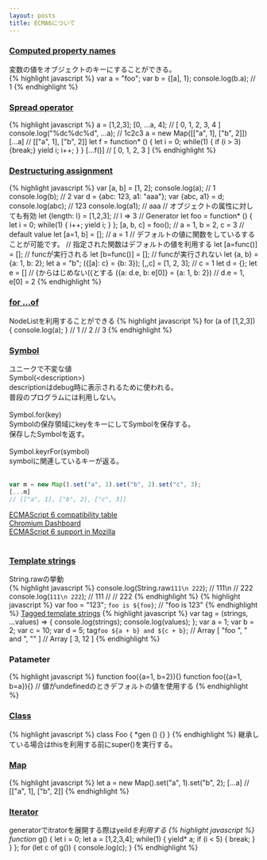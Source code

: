 ```yaml
---
layout: posts
title: ECMA6について 
---
```

### [Computed property names](https://developer.mozilla.org/en-US/docs/Web/JavaScript/Reference/Operators/Object_initializer#Computed_property_names)
変数の値をオブジェクトのキーにすることができる。   
{% highlight javascript %}
var a = "foo";
var b = {[a], 1};
console.log(b.a); // 1
{% endhighlight %}
<br/>

### [Spread operator](https://developer.mozilla.org/en-US/docs/Web/JavaScript/Reference/Operators/Spread_operator)
{% highlight javascript %}
a = [1,2,3];
[0, ...a, 4];
// [ 0, 1, 2, 3, 4 ]
console.log("%dc%dc%d", ...a);
// 1c2c3
a = new Map([["a", 1], ["b", 2]])
[...a]
// [["a", 1], ["b", 2]]
let f = function* () { 
    let i = 0;
    while(1) {
        if (i > 3) {break;}
        yield i;
        i++;
    }
} 
[...f()]
// [ 0, 1, 2, 3 ]
{% endhighlight %}
<br/>

### [Destructuring assignment](https://developer.mozilla.org/en-US/docs/Web/JavaScript/Reference/Operators/Destructuring_assignment)
{% highlight javascript %}
var [a, b] = [1, 2];
console.log(a); // 1
console.log(b); // 2
var d = {abc: 123, a1: "aaa"};
var {abc, a1} = d;
console.log(abc); // 123
console.log(a1); // aaa
// オブジェクトの属性に対しても有効
let {length: l} = [1,2,3];
// l => 3
// Generator 
let foo =  function* () {
    let i = 0;
    while(1) {
        i++;
        yield i;
    }
};
[a, b, c] = foo();
// a = 1, b = 2, c = 3
// default value
let [a=1, b] = []; 
// a = 1
// デフォルトの値に関数をしているすることが可能です。
// 指定された関数はデフォルトの値を利用する
let [a=func()] = []; // funcが実行される
let [b=func()] = []; // funcが実行されない
let {a, b} = {a: 1, b: 2};
let a = "b";
({[a]: c} = {b: 3});
[,,c] = [1, 2, 3]; // c = 1
let d = {};
let e = []
// {からはじめない({とする
({a: d.e, b: e[0]} = {a: 1, b: 2}) // d.e = 1, e[0] = 2
{% endhighlight %}
<br/>

### [for ...of](https://developer.mozilla.org/en/docs/Web/JavaScript/Reference/Statements/for...of)
NodeListを利用することができる
{% highlight javascript %}
for (a of [1,2,3]) {
    console.log(a);
}
// 1
// 2
// 3
{% endhighlight %}
<br/>
   
### [Symbol](https://developer.mozilla.org/en-US/docs/Web/JavaScript/Reference/Global_Objects/Symbol)     
ユニークで不変な値    
Symbol(&lt;description&gt;)     
descriptionはdebug時に表示されるために使われる。  
普段のプログラムには利用しない。  
<br/>
Symbol.for(key)    
Symbolの保存領域にkeyをキーにしてSymbolを保存する。    
保存したSymbolを返す。    
<br/>
Symbol.keyrFor(symbol)    
symbolに関連しているキーが返る。     
<br/>

```js
var m = new Map().set("a", 1).set("b", 2).set("c", 3);
[...m]
// [["a", 1], ["b", 2], ["c", 3]]
```

                
[ECMAScript 6 compatibility table](https://kangax.github.io/compat-table/es6/)    
[Chromium Dashboard](https://www.chromestatus.com/features)                  
[ECMAScript 6 support in Mozilla](https://developer.mozilla.org/en-US/docs/Web/JavaScript/New_in_JavaScript/ECMAScript_6_support_in_Mozilla)    
<br/>
   
### [Template strings](https://developer.mozilla.org/en/docs/Web/JavaScript/Reference/template_strings)
String.rawの挙動  
{% highlight javascript %}
console.log(String.raw`111\n
222`);
// 111\n
// 222
console.log(`111\n
222`);
// 111
// 
// 222
{% endhighlight %}
{% highlight javascript %}
var foo = "123";
`foo is ${foo}`;
// "foo is 123"
{% endhighlight %}
[Tagged template strings](https://developer.mozilla.org/en-US/docs/Web/JavaScript/Reference/template_strings#Tagged_template_strings)
{% highlight javascript %}
var tag = (strings, ...values) => {
    console.log(strings);
    console.log(values);
};
var a = 1;
var b = 2;
var c = 10;
var d = 5;
tag`foo ${a + b} and ${c + b}`;
// Array [ "foo ", " and ", "" ]
// Array [ 3, 12 ]
{% endhighlight %}

### Patameter
{% highlight javascript %}
function foo({a=1, b=2}){}
function foo({a=1, b=a}){}
// 値がundefinedのときデフォルトの値を使用する
{% endhighlight %}

### [Class](https://developer.mozilla.org/en-US/docs/Web/JavaScript/Reference/Classes)
{% highlight javascript %}
class Foo {
    *gen () {}
}
{% endhighlight %}
継承している場合はthisを利用する前にsuper()を実行する。

### [Map](https://developer.mozilla.org/en-US/docs/Web/JavaScript/Reference/Global_Objects/Map)
{% highlight javascript %}
let a = new Map().set("a", 1).set("b", 2);
[...a]
// [["a", 1], ["b", 2]]
{% endhighlight %}

### [Iterator](https://developer.mozilla.org/en/docs/Web/JavaScript/Reference/Global_Objects/Symbol)
generatorでitratorを展開する際はyeild*を利用する
{% highlight javascript %}
function* g() {
    let i = 0;
    let a = [1,2,3,4];
    while(1) {
        yield* a;
        if (i < 5) {
            break;
        }
    }
};
for (let c of g()) {
    console.log(c);
}
{% endhighlight %}
